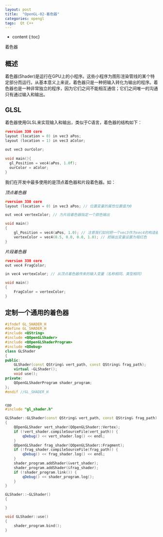 ```yaml
---
layout: post
title:  "OpenGL-02-着色器"
categories: opengl
tags:  Qt C++
---
```



* content
{:toc}

着色器

<!--excerpt-->

## 概述

着色器(Shader)是运行在GPU上的小程序。这些小程序为图形渲染管线的某个特定部分而运行。从基本意义上来说，着色器只是一种把输入转化为输出的程序。着色器也是一种非常独立的程序，因为它们之间不能相互通信；它们之间唯一的沟通只有通过输入和输出。

## GLSL
着色器使用GLSL来实现输入和输出，类似于C语言，着色器的结构如下：

```cpp
#version 330 core
layout (location = 0) in vec3 aPos;
layout (location = 1) in vec3 aColor;
 
out vec3 ourColor;
 
void main(){
  gl_Position = vec4(aPos, 1.0f);
  ourColor = aColor;
}
```
我们在开发中最多使用的是顶点着色器和片段着色器。如：

*顶点着色器*
```cpp
#version 330 core
layout (location = 0) in vec3 aPos; // 位置变量的属性位置值为0

out vec4 vertexColor; // 为片段着色器指定一个颜色输出

void main()
{
    gl_Position = vec4(aPos, 1.0); // 注意我们如何把一个vec3作为vec4的构造器的参数
    vertexColor = vec4(0.5, 0.0, 0.0, 1.0); // 把输出变量设置为暗红色
}
```
*片段着色器*

```cpp
#version 330 core
out vec4 FragColor;

in vec4 vertexColor; // 从顶点着色器传来的输入变量（名称相同、类型相同）

void main()
{
    FragColor = vertexColor;
}
```

## 定制一个通用的着色器

```cpp
#ifndef GL_SHADER_H
#define GL_SHADER_H
#include <QString>
#include <QOpenGLShader>
#include <QOpenGLShaderProgram>
#include <QDebug>
class GLShader
{
public:
	GLShader(const QString& vert_path, const QString& frag_path);
	virtual ~GLShader();
	void use();
private:
	QOpenGLShaderProgram shader_program;
};
#endif //GL_SHADER_H


cpp
#include "gl_shader.h"

GLShader::GLShader(const QString& vert_path, const QString& frag_path)
{
	QOpenGLShader vert_shader(QOpenGLShader::Vertex);
	if (!vert_shader.compileSourceFile(vert_path)) {
		qDebug() << vert_shader.log() << endl;
	}
	QOpenGLShader frag_shader(QOpenGLShader::Fragment);
	if (!frag_shader.compileSourceFile(frag_path)) {
		qDebug() << frag_shader.log() << endl;
	}
	shader_program.addShader(&vert_shader);
	shader_program.addShader(&frag_shader);
	if (!shader_program.link()) {
		qDebug() << shader_program.log();
	}
}

GLShader::~GLShader()
{

}

void GLShader::use()
{
	shader_program.bind();
}

```